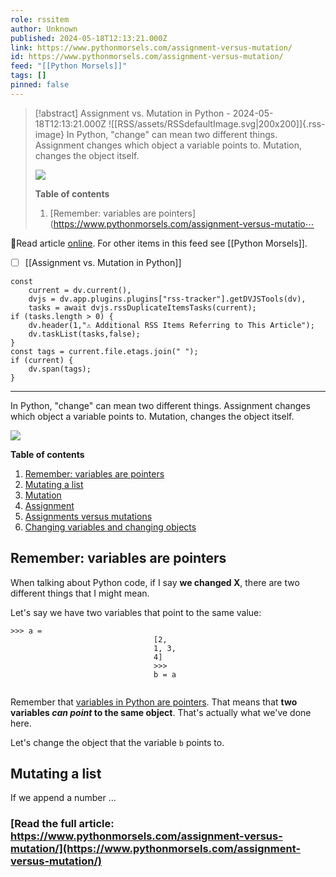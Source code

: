```yaml
---
role: rssitem
author: Unknown
published: 2024-05-18T12:13:21.000Z
link: https://www.pythonmorsels.com/assignment-versus-mutation/
id: https://www.pythonmorsels.com/assignment-versus-mutation/
feed: "[[Python Morsels]]"
tags: []
pinned: false
---
```


> [!abstract] Assignment vs. Mutation in Python - 2024-05-18T12:13:21.000Z
> ![[RSS/assets/RSSdefaultImage.svg|200x200]]{.rss-image}
> In Python, "change" can mean two different things. Assignment changes which object a variable points to. Mutation, changes the object itself.
> 
> ![](https://i.vimeocdn.com/filter/overlay?src0=https%3A%2F%2Fi.vimeocdn.com%2Fvideo%2F1854521349-e14ed4db822e6fea015ebfe110262647a82f42a5680adaa7865ff74da2cb4765-d_1920x1080&src1=http%3A%2F%2Ff.vimeocdn.com%2Fp%2Fimages%2Fcrawler_play.png)
> 
> **Table of contents**
> 
> 1. [Remember: variables are pointers](https://www.pythonmorsels.com/assignment-versus-mutatio⋯

🔗Read article [online](https://www.pythonmorsels.com/assignment-versus-mutation/). For other items in this feed see [[Python Morsels]].

- [ ] [[Assignment vs․ Mutation in Python]]

~~~dataviewjs
const
    current = dv.current(),
	dvjs = dv.app.plugins.plugins["rss-tracker"].getDVJSTools(dv),
	tasks = await dvjs.rssDuplicateItemsTasks(current);
if (tasks.length > 0) {
	dv.header(1,"⚠ Additional RSS Items Referring to This Article");
    dv.taskList(tasks,false);
}
const tags = current.file.etags.join(" ");
if (current) {
	dv.span(tags);
}
~~~

- - -
In Python, "change" can mean two different things. Assignment changes which object a variable points to. Mutation, changes the object itself.

![](https://i.vimeocdn.com/filter/overlay?src0=https%3A%2F%2Fi.vimeocdn.com%2Fvideo%2F1854521349-e14ed4db822e6fea015ebfe110262647a82f42a5680adaa7865ff74da2cb4765-d_1920x1080&src1=http%3A%2F%2Ff.vimeocdn.com%2Fp%2Fimages%2Fcrawler_play.png)

**Table of contents**

1. [Remember: variables are pointers](https://www.pythonmorsels.com/assignment-versus-mutation/#remember-variables-are-pointers)
2. [Mutating a list](https://www.pythonmorsels.com/assignment-versus-mutation/#mutating-a-list)
3. [Mutation](https://www.pythonmorsels.com/assignment-versus-mutation/#mutation)
4. [Assignment](https://www.pythonmorsels.com/assignment-versus-mutation/#assignment)
5. [Assignments versus mutations](https://www.pythonmorsels.com/assignment-versus-mutation/#assignments-versus-mutations)
6. [Changing variables and changing objects](https://www.pythonmorsels.com/assignment-versus-mutation/#changing-variables-and-changing-objects)

## Remember: variables are pointers

When talking about Python code, if I say **we changed X**, there are two different things that I might mean.

Let's say we have two variables that point to the same value:

```undefined
>>> a =
                                [2,
                                1, 3,
                                4]
                                >>>
                                b = a
                                
```

Remember that [variables in Python are pointers](https://www.pythonmorsels.com/variables-are-pointers/). That means that **two variables _can point_ to the same object**. That's actually what we've done here.

Let's change the object that the variable `b` points to.

## Mutating a list

If we append a number …

### [Read the full article: https://www.pythonmorsels.com/assignment-versus-mutation/](https://www.pythonmorsels.com/assignment-versus-mutation/)